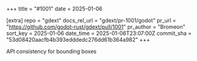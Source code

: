 +++
title = "#1001"
date = 2025-01-06

[extra]
repo = "gdext"
docs_rel_url = "gdext/pr-1001/godot"
pr_url = "https://github.com/godot-rust/gdext/pull/1001"
pr_author = "Bromeon"
sort_key = 2025-01-06
date_time = 2025-01-06T23:07:00Z
commit_sha = "53d08420aacfb4b393edddedc276dd61b364a982"
+++

API consistency for bounding boxes
